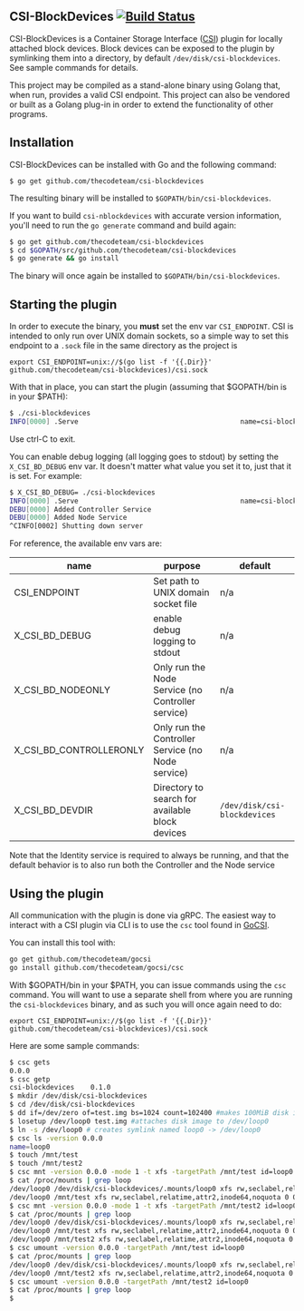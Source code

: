 CSI-BlockDevices [![Build Status](http://travis-ci.org/thecodeteam/csi-blockdevices.svg?branch=master)](https://travis-ci.org/thecodeteam/csi-blockdevices)
-------
CSI-BlockDevices is a Container Storage Interface
([CSI](https://github.com/container-storage-interface/spec)) plugin for locally
attached block devices. Block devices can be exposed to the plugin by
symlinking them into a directory, by default `/dev/disk/csi-blockdevices`. See
sample commands for details.

This project may be compiled as a stand-alone binary using Golang that,
when run, provides a valid CSI endpoint. This project can also be
vendored or built as a Golang plug-in in order to extend the functionality
of other programs.

Installation
-------------

CSI-BlockDevices can be installed with Go and the following command:

`$ go get github.com/thecodeteam/csi-blockdevices`

The resulting binary will be installed to `$GOPATH/bin/csi-blockdevices`.

If you want to build `csi-nblockdevices` with accurate version information,
you'll need to run the `go generate` command and build again:

```bash
$ go get github.com/thecodeteam/csi-blockdevices
$ cd $GOPATH/src/github.com/thecodeteam/csi-blockdevices
$ go generate && go install
```

The binary will once again be installed to `$GOPATH/bin/csi-blockdevices`.

Starting the plugin
-------------------

In order to execute the binary, you **must** set the env var `CSI_ENDPOINT`. CSI
is intended to only run over UNIX domain sockets, so a simple way to set this
endpoint to a `.sock` file in the same directory as the project is

`export CSI_ENDPOINT=unix://$(go list -f '{{.Dir}}' github.com/thecodeteam/csi-blockdevices)/csi.sock`

With that in place, you can start the plugin
(assuming that $GOPATH/bin is in your $PATH):

```sh
$ ./csi-blockdevices
INFO[0000] .Serve                                        name=csi-blockdevices
```

Use ctrl-C to exit.

You can enable debug logging (all logging goes to stdout) by setting the
`X_CSI_BD_DEBUG` env var. It doesn't matter what value you set it to, just that
it is set. For example:

```sh
$ X_CSI_BD_DEBUG= ./csi-blockdevices
INFO[0000] .Serve                                        name=csi-blockdevices
DEBU[0000] Added Controller Service
DEBU[0000] Added Node Service
^CINFO[0002] Shutting down server
```

For reference, the available env vars are:

| name | purpose | default |
| - | - | - |
| CSI_ENDPOINT | Set path to UNIX domain socket file | n/a |
| X_CSI_BD_DEBUG | enable debug logging to stdout | n/a |
| X_CSI_BD_NODEONLY | Only run the Node Service (no Controller service) | n/a |
| X_CSI_BD_CONTROLLERONLY | Only run the Controller Service (no Node service) | n/a |
| X_CSI_BD_DEVDIR | Directory to search for available block devices | `/dev/disk/csi-blockdevices` |

Note that the Identity service is required to always be running, and that the
default behavior is to also run both the Controller and the Node service

Using the plugin
----------------

All communication with the plugin is done via gRPC. The easiest way to interact
with a CSI plugin via CLI is to use the `csc` tool found in
[GoCSI](https://github.com/thecodeteam/gocsi).

You can install this tool with:

```sh
go get github.com/thecodeteam/gocsi
go install github.com/thecodeteam/gocsi/csc
```

With $GOPATH/bin in your $PATH, you can issue commands using the `csc` command.
You will want to use a separate shell from where you are running the `csi-blockdevices`
binary, and as such you will once again need to do:

`export CSI_ENDPOINT=unix://$(go list -f '{{.Dir}}' github.com/thecodeteam/csi-blockdevices)/csi.sock`

Here are some sample commands:

```sh
$ csc gets
0.0.0
$ csc getp
csi-blockdevices	0.1.0
$ mkdir /dev/disk/csi-blockdevices
$ cd /dev/disk/csi-blockdevices
$ dd if=/dev/zero of=test.img bs=1024 count=102400 #makes 100MiB disk image
$ losetup /dev/loop0 test.img #attaches disk image to /dev/loop0
$ ln -s /dev/loop0 # creates symlink named loop0 -> /dev/loop0
$ csc ls -version 0.0.0
name=loop0
$ touch /mnt/test
$ touch /mnt/test2
$ csc mnt -version 0.0.0 -mode 1 -t xfs -targetPath /mnt/test id=loop0
$ cat /proc/mounts | grep loop
/dev/loop0 /dev/disk/csi-blockdevices/.mounts/loop0 xfs rw,seclabel,relatime,attr2,inode64,noquota 0 0
/dev/loop0 /mnt/test xfs rw,seclabel,relatime,attr2,inode64,noquota 0 0
$ csc mnt -version 0.0.0 -mode 1 -t xfs -targetPath /mnt/test2 id=loop0
$ cat /proc/mounts | grep loop
/dev/loop0 /dev/disk/csi-blockdevices/.mounts/loop0 xfs rw,seclabel,relatime,attr2,inode64,noquota 0 0
/dev/loop0 /mnt/test xfs rw,seclabel,relatime,attr2,inode64,noquota 0 0
/dev/loop0 /mnt/test2 xfs rw,seclabel,relatime,attr2,inode64,noquota 0 0
$ csc umount -version 0.0.0 -targetPath /mnt/test id=loop0
$ cat /proc/mounts | grep loop
/dev/loop0 /dev/disk/csi-blockdevices/.mounts/loop0 xfs rw,seclabel,relatime,attr2,inode64,noquota 0 0
/dev/loop0 /mnt/test2 xfs rw,seclabel,relatime,attr2,inode64,noquota 0 0
$ csc umount -version 0.0.0 -targetPath /mnt/test2 id=loop0
$ cat /proc/mounts | grep loop
$
```

